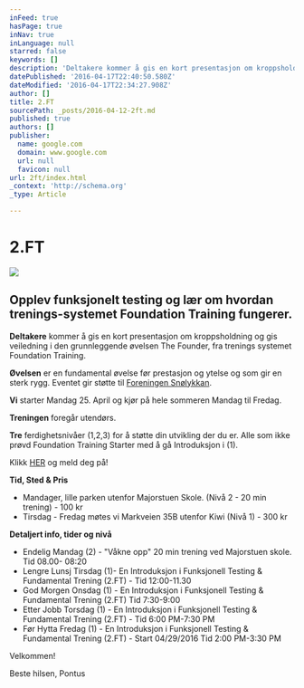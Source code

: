```yaml
---
inFeed: true
hasPage: true
inNav: true
inLanguage: null
starred: false
keywords: []
description: 'Deltakere kommer å gis en kort presentasjon om kroppsholdning og gis veiledning i den grunnleggende øvelsen The Founder, fra trenings systemet Foundation Training.'
datePublished: '2016-04-17T22:40:50.580Z'
dateModified: '2016-04-17T22:34:27.908Z'
author: []
title: 2.FT
sourcePath: _posts/2016-04-12-2ft.md
published: true
authors: []
publisher:
  name: google.com
  domain: www.google.com
  url: null
  favicon: null
url: 2ft/index.html
_context: 'http://schema.org'
_type: Article

---
```

# 2.FT
![](https://s3-us-west-2.amazonaws.com/the-grid-img/p/2e9ebfbfecee77e4e2f1dd3ff0292a8a80271963.png)

## Opplev funksjonelt testing og lær om hvordan trenings-systemet Foundation Training fungerer.

**Deltakere** kommer å gis en kort presentasjon om kroppsholdning og gis veiledning i den grunnleggende øvelsen The Founder, fra trenings systemet Foundation Training.

**Øvelsen** er en fundamental øvelse før prestasjon og ytelse og som gir en sterk rygg. Eventet gir støtte til [Foreningen Snølykkan][0].

**Vi** starter Mandag 25\. April og kjør på hele sommeren Mandag til Fredag.

**Treningen** foregår utendørs.

**Tre** ferdighetsnivåer (1,2,3) for å støtte din utvikling der du er. Alle som ikke prøvd Foundation Training Starter med å gå Introduksjon i (1).

Klikk [HER][1] og meld deg på!

**Tid, Sted & Pris**

* Mandager, lille parken utenfor Majorstuen Skole. (Nivå 2 - 20 min trening) - 100 kr
* Tirsdag - Fredag møtes vi Markveien 35B utenfor Kiwi (Nivå 1) - 300 kr

**Detaljert info, tider og nivå**

* Endelig Mandag (2) - "Våkne opp" 20 min trening ved Majorstuen skole. Tid 08.00- 08:20
* Lengre Lunsj Tirsdag (1)- En Introduksjon i Funksjonell Testing & Fundamental Trening (2.FT) - Tid 12:00-11.30
* God Morgen Onsdag (1) - En Introduksjon i Funksjonell Testing & Fundamental Trening (2.FT) Tid 7:30-9:00
* Etter Jobb Torsdag (1) - En Introduksjon i Funksjonell Testing & Fundamental Trening (2.FT) - Tid 6:00 PM-7:30 PM
* Før Hytta Fredag (1) - En Introduksjon i Funksjonell Testing & Fundamental Trening (2.FT) - Start 04/29/2016 Tid 2:00 PM-3:30 PM

Velkommen!

Beste hilsen, Pontus

[0]: http://www.snolykkan.com/
[1]: https://podio.com/webforms/15407725/1032986